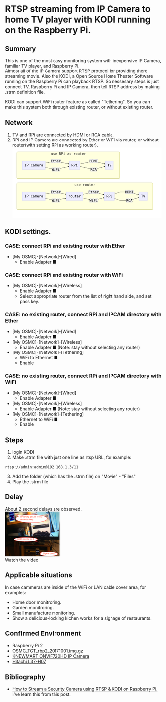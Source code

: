 # RTSP streaming from IP Camera to home TV player with KODI running on the Raspberry Pi.

## Summary
This is one of the most easy monitoring system with inexpensive IP Camera, familiar TV player, and Raspberry Pi.  
Almost all of the IP Camera support RTSP protocol for providing there streaming movie. Also the KODI, a Open Source Home Theater Software running on the Raspberry Pi can playback RTSP.
So nessesary steps is just connect TV, Raspberry Pi and IP Camera, then tell RTSP address by making .strm definition file.

KODI can support WiFi router feature as called "Tethering". So you can make this system both through existing router, or without existing router.

## Network
1. TV and RPi are connected by HDMI or RCA cable.
2. RPi and IP Camera are connected by Ether or WiFi via router, or without router(with setting RPi as working router).
![Network](mermaid/IPCAM_router_RPi_TV.png)

## KODI settings.
### CASE: connect RPi and existing router with Ether
- [My OSMC]-[Network]-[Wired]
  - Enable Adapter ■

### CASE: connect RPi and existing router with WiFi
- [My OSMC]-[Network]-[Wireless]
  - Enable Adapter ■
  - Select appropriate router from the list of right hand side, and set pass key. 

### CASE: no existing router, connect RPi and IPCAM directory with Ether
- [My OSMC]-[Network]-[Wired]
  - Enable Adapter ■
- [My OSMC]-[Network]-[Wireless]
  - Enable Adapter ■  (Note: stay without selecting any router)
- [My OSMC]-[Network]-[Tethering]
  - WiFi to Ethernet ■    
  - Enable

### CASE: no existing router, connect RPi and IPCAM directory with WiFi
- [My OSMC]-[Network]-[Wired]
  - Enable Adapter ■
- [My OSMC]-[Network]-[Wireless]
  - Enable Adapter ■  (Note: stay without selecting any router)
- [My OSMC]-[Network]-[Tethering]
  - Ethernet to WiFi ■    
  - Enable

## Steps
1. login KODI
2. Make .strm file with just one line as rtsp URL, for example:  
```bash:IPCAM.strm
rtsp://admin:admin@192.168.1.3/11
```

3. Add the folder (which has the .strm file) on "Movie" - "Files"
4. Play the .strm file

## Delay
About 2 second delays are observed.  
<img src="pic/ss.2017-11-05 10.59.12.png" width="35%">  
[Watch the video](https://youtu.be/mTEhOk-V3kU)

## Applicable situations
In case cammeras are inside of the WiFi or LAN cable cover area, for examples:
- Home door monitroring.
- Garden monitroring.
- Small manufacture monitoring.
- Show a delicious-looking kichen works for a signage of restaurants.

## Confirmed Environment
- Raspberry Pi 2
- OSMC_TGT_rbp2_20171001.img.gz
- [KNEWMART ONVIF720HD IP Camera](https://www.amazon.co.jp/gp/product/B06X3YVBF5/ref=oh_aui_detailpage_o02_s00?ie=UTF8&psc=1)
- [Hitachi L37-H07](http://av.hitachi.co.jp/tv/woooh07/spec/37v.html)

## Bibliography
- [How to Stream a Security Camera using RTSP & KODI on Raspberry Pi.](https://www.arcdyn.com/articles/how-to-stream-a-security-camera-using-rtsp-kodi-on-raspberry-pi/)   
I've learn this from this post.

